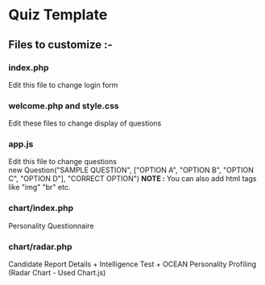 # Quiz Template


## Files to customize :-

### index.php
Edit this file to change login form

### welcome.php and style.css
Edit these files to change display of questions

### app.js
Edit this file to change questions <br>
new Question("SAMPLE QUESTION", ["OPTION A", "OPTION B", "OPTION C", "OPTION D"], "CORRECT OPTION")
<b>NOTE :</b> You can also add html tags like "img" "br" etc.
  
### chart/index.php
Personality Questionnaire

### chart/radar.php
Candidate Report
Details + Intelligence Test + OCEAN Personality Profiling (Radar Chart - Used Chart.js)
